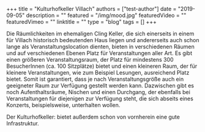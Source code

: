 +++
title = "Kulturhofkeller Villach"
authors = ["test-author"]
date = "2019-09-05"
description = ""
featured = "/img/mood.jpg"
featuredVideo = ""
featuredVimeo = ""
linktitle = ""
type = "blog"
tags = []
+++

Die Räumlichkeiten im ehemaligen Cling Keller, die sich einerseits in einem für Villach historisch bedeutenden Haus liegen und andererseits auch schon lange als Veranstaltungslocation dienten, bieten in verschiedenen Räumen und auf verschiedenen Ebenen Platz für Veranstaltungen aller Art. Es gibt einen größeren Veranstaltungsraum, der Platz für mindestens 300 BesucherInnen (ca. 100 Sitzplätze) bietet und einen kleineren Raum, der für kleinere Veranstaltungen, wie zum Beispiel Lesungen, ausreichend Platz bietet. Somit ist garantiert, dass je nach Veranstaltungsgröße auch ein geeigneter Raum zur Verfügung gestellt werden kann. Dazwischen gibt es noch Aufenthaltsräume, Nischen und einen Durchgang, der ebenfalls bei Veranstaltungen für diejenigen zur Verfügung steht, die sich abseits eines Konzerts, beispielsweise, unterhalten wollen.

Der Kulturhofkeller: bietet außerdem schon von vornherein eine gute Infrastruktur.
